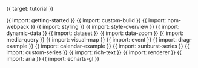 {{ target: tutorial }}

{{ import: getting-started }}
{{ import: custom-build }}
{{ import: npm-webpack }}
{{ import: styling }}
{{ import: style-overview }}
{{ import: dynamic-data }}
{{ import: dataset }}
{{ import: data-zoom }}
{{ import: media-query }}
{{ import: visual-map }}
{{ import: event }}
{{ import: drag-example }}
{{ import: calendar-example }}
{{ import: sunburst-series }}
{{ import: custom-series }}
{{ import: rich-text }}
{{ import: renderer }}
{{ import: aria }}
{{ import: echarts-gl }}
